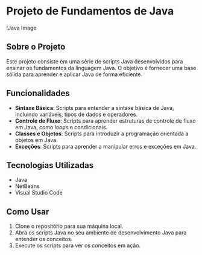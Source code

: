 # Projeto de Fundamentos de Java

!Java Image

## Sobre o Projeto
Este projeto consiste em uma série de scripts Java desenvolvidos para ensinar os fundamentos da linguagem Java. O objetivo é fornecer uma base sólida para aprender e aplicar Java de forma eficiente.

## Funcionalidades
- **Sintaxe Básica**: Scripts para entender a sintaxe básica de Java, incluindo variáveis, tipos de dados e operadores.
- **Controle de Fluxo**: Scripts para aprender estruturas de controle de fluxo em Java, como loops e condicionais.
- **Classes e Objetos**: Scripts para introduzir a programação orientada a objetos em Java.
- **Exceções**: Scripts para aprender a manipular erros e exceções em Java.

## Tecnologias Utilizadas
- Java
- NetBeans
- Visual Studio Code

## Como Usar
1. Clone o repositório para sua máquina local.
2. Abra os scripts Java no seu ambiente de desenvolvimento Java para entender os conceitos.
3. Execute os scripts para ver os conceitos em ação.
